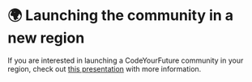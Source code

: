 # 🌍 Launching the community in a new region

If you are interested in launching a CodeYourFuture community in your region, check out [this presentation](https://docs.google.com/presentation/d/1iW\_9SFdLj9jOLOS6JFl4F3sB2ixGy7vSLmMU9GAp42g/edit?usp=sharing) with more information.
